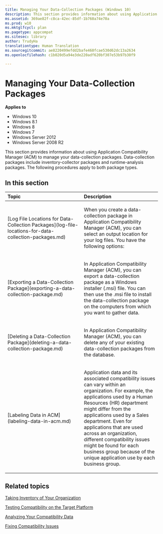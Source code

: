 ```yaml
---
title: Managing Your Data-Collection Packages (Windows 10)
description: This section provides information about using Application Compatibility Manager (ACM) to manage your data-collection packages.
ms.assetid: 369ae82f-c8ca-42ec-85df-1b760a74e70a
ms.prod: w10
ms.mktglfcycl: plan
ms.pagetype: appcompat
ms.sitesec: library
author: TrudyHa
translationtype: Human Translation
ms.sourcegitcommit: ae8220499efdd2bafe460fcae530d62dc13a2634
ms.openlocfilehash: c1b020d5a94e3de220adf620bf307e53b97b30f9

---
```


# Managing Your Data-Collection Packages


**Applies to**

-   Windows 10
-   Windows 8.1
-   Windows 8
-   Windows 7
-   Windows Server 2012
-   Windows Server 2008 R2

This section provides information about using Application Compatibility Manager (ACM) to manage your data-collection packages. Data-collection packages include inventory-collector packages and runtime-analysis packages. The following procedures apply to both package types.

## In this section


<table>
<colgroup>
<col width="50%" />
<col width="50%" />
</colgroup>
<thead>
<tr class="header">
<th align="left">Topic</th>
<th align="left">Description</th>
</tr>
</thead>
<tbody>
<tr class="odd">
<td align="left"><p>[Log File Locations for Data-Collection Packages](log-file-locations-for-data-collection-packages.md)</p></td>
<td align="left"><p>When you create a data-collection package in Application Compatibility Manager (ACM), you can select an output location for your log files. You have the following options:</p></td>
</tr>
<tr class="even">
<td align="left"><p>[Exporting a Data-Collection Package](exporting-a-data-collection-package.md)</p></td>
<td align="left"><p>In Application Compatibility Manager (ACM), you can export a data-collection package as a Windows installer (.msi) file. You can then use the .msi file to install the data-collection package on the computers from which you want to gather data.</p></td>
</tr>
<tr class="odd">
<td align="left"><p>[Deleting a Data-Collection Package](deleting-a-data-collection-package.md)</p></td>
<td align="left"><p>In Application Compatibility Manager (ACM), you can delete any of your existing data-collection packages from the database.</p></td>
</tr>
<tr class="even">
<td align="left"><p>[Labeling Data in ACM](labeling-data-in-acm.md)</p></td>
<td align="left"><p>Application data and its associated compatibility issues can vary within an organization. For example, the applications used by a Human Resources (HR) department might differ from the applications used by a Sales department. Even for applications that are used across an organization, different compatibility issues might be found for each business group because of the unique application use by each business group.</p></td>
</tr>
</tbody>
</table>

 

## Related topics


[Taking Inventory of Your Organization](taking-inventory-of-your-organization.md)

[Testing Compatibility on the Target Platform](testing-compatibility-on-the-target-platform.md)

[Analyzing Your Compatibility Data](analyzing-your-compatibility-data.md)

[Fixing Compatibility Issues](fixing-compatibility-issues.md)

 

 








<!--HONumber=Jun16_HO4-->


